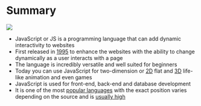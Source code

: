 # Summary

![](../.gitbook/assets/js-hello-world.png)

* JavaScript or JS is a programming language that can add dynamic interactivity to websites
* First released in [1995](https://medium.com/@benastontweet/lesson-1a-the-history-of-javascript-8c1ce3bffb17) to enhance the websites with the ability to change dynamically as a user interacts with a page
* The language is incredibly versatile and well suited for beginners
* Today you can use JavaScript for two-dimension or [2D](https://codepen.io/jackrugile/pen/fxqKJ) flat and [3D](https://codepen.io/yuanchuan/full/ZqbVVL) life-like animation and even games
* JavaScript is used for front-end, back-end and database development
* It is one of the most [popular languages](https://octoverse.github.com/#top-languages) with the exact position varies depending on the source and is [usually high](https://www.tiobe.com/tiobe-index/)

